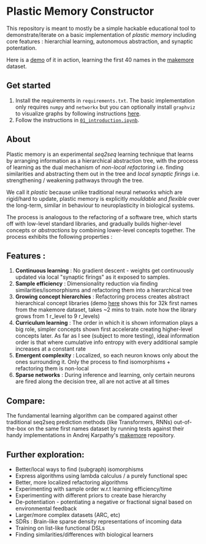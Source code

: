 # Plastic Memory Constructor

This repository is meant to mostly be a simple hackable educational tool to demonstrate/iterate on a basic implementation of _plastic memory_ including core features : hierarchial learning, autonomous abstraction, and synaptic potentation.

Here is a [demo](https://youtu.be/uaJay_UO8BA) of it in action, learning the first 40 names in the [makemore](https://github.com/karpathy/makemore) dataset.

## Get started

1. Install the requirements in `requirements.txt`. The basic implementation only requires `numpy` and `networkx` but you can optionally install `graphviz` to visualize graphs by following instructions [here](https://graphviz.readthedocs.io/en/stable/).
2. Follow the instructions in [`01_introduction.ipynb`](01_introduction.ipynb).

## About

Plastic memory is an experimental _seq2seq_ learning technique that learns by arranging information as a hierarchical abstraction tree, with the process of learning as the dual mechanism of _non-local refactoring_ i.e. finding similarities and abstracting them out in the tree and _local synaptic firings_ i.e. strengthening / weakening pathways through the tree.

We call it _plastic_ because unlike traditional neural networks which are rigid/hard to update, plastic memory is explicitly _mouldable_ and _flexible_ over the long-term, similar in behaviour to neuroplasticity in biological systems.

The process is analogous to the refactoring of a software tree, which starts off with low-level standard libraries, and gradually builds higher-level concepts or _abstractions_ by combining lower-level concepts together. The process exhibits the following properties :

## Features :

1. **Continuous learning** : No gradient descent - weights get continuously updated via local "synaptic firings" as it exposed to samples.
2. **Sample efficiency** : Dimensionality reduction via finding similarities/isomorphisms and refactoring them into a hierarchical tree
3. **Growing concept hierarchies** : Refactoring process creates abstract hierarchical concept libraries (demo [here](https://youtu.be/ONSVN4-Hua0) shows this for 32k first names from the makemore dataset, takes ~2 mins to train. note how the library grows from 1 r_level to 9 r_levels)
4. **Curriculum learning** : The order in which it is shown information plays a big role, simpler concepts shown first accelerate creating higher-level concepts later. As far as I see (subject to more testing), ideal information order is that where cumulative info entropy with every additional sample increases at a constant rate
5. **Emergent complexity** : Localized, so each neuron knows only about the ones surrounding it. Only the process to find isomorphisms + refactoring them is non-local
6. **Sparse networks** : During inference and learning, only certain neurons are fired along the decision tree, all are not active at all times

## Compare:

The fundamental learning algorithm can be compared against other traditional seq2seq prediction methods (like Transformers, RNNs) out-of-the-box on the same first names dataset by running tests against their handy implementations in Andrej Karpathy's [makemore](https://github.com/karpathy/makemore) repository.

## Further exploration:

- Better/local ways to find (subgraph) isomorphisms
- Express algorithms using lambda calculus / a purely functional spec
- Better, more localized refactoring algorithms
- Experimenting with sample order w.r.t learning efficiency/time
- Experimenting with different priors to create base hierarchy
- De-potentiation - potentiating a negative or fractional signal based on environmental feedback
- Larger/more complex datasets (ARC, etc)
- SDRs : Brain-like sparse density representations of incoming data
- Training on list-like functional DSLs
- Finding similarities/differences with biological learners
